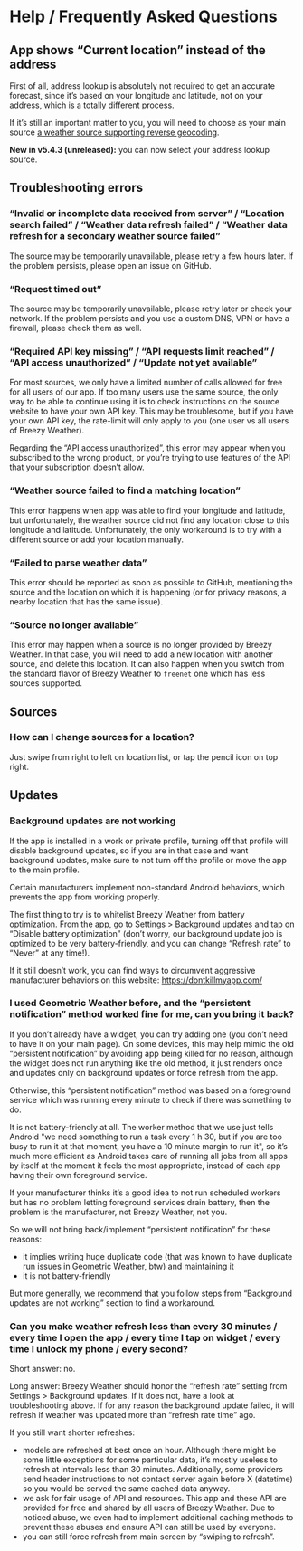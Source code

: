 # Help / Frequently Asked Questions

## App shows “Current location” instead of the address

First of all, address lookup is absolutely not required to get an accurate forecast, since it’s based on your longitude and latitude, not on your address, which is a totally different process.

If it’s still an important matter to you, you will need to choose as your main source [a weather source supporting reverse geocoding](https://github.com/breezy-weather/breezy-weather/blob/main/docs/SOURCES.md#location).

**New in v5.4.3 (unreleased):** you can now select your address lookup source.


## Troubleshooting errors

### “Invalid or incomplete data received from server” / “Location search failed” / “Weather data refresh failed” / “Weather data refresh for a secondary weather source failed”

The source may be temporarily unavailable, please retry a few hours later. If the problem persists, please open an issue on GitHub.


### “Request timed out”

The source may be temporarily unavailable, please retry later or check your network. If the problem persists and you use a custom DNS, VPN or have a firewall, please check them as well.


### “Required API key missing” / “API requests limit reached” / “API access unauthorized” / “Update not yet available”

For most sources, we only have a limited number of calls allowed for free for all users of our app. If too many users use the same source, the only way to be able to continue using it is to check instructions on the source website to have your own API key. This may be troublesome, but if you have your own API key, the rate-limit will only apply to you (one user vs all users of Breezy Weather).

Regarding the “API access unauthorized”, this error may appear when you subscribed to the wrong product, or you’re trying to use features of the API that your subscription doesn’t allow.


### “Weather source failed to find a matching location”

This error happens when app was able to find your longitude and latitude, but unfortunately, the weather source did not find any location close to this longitude and latitude. Unfortunately, the only workaround is to try with a different source or add your location manually.


### “Failed to parse weather data”

This error should be reported as soon as possible to GitHub, mentioning the source and the location on which it is happening (or for privacy reasons, a nearby location that has the same issue).


### “Source no longer available”

This error may happen when a source is no longer provided by Breezy Weather. In that case, you will need to add a new location with another source, and delete this location. It can also happen when you switch from the standard flavor of Breezy Weather to `freenet` one which has less sources supported.




## Sources

### How can I change sources for a location?

Just swipe from right to left on location list, or tap the pencil icon on top right.


## Updates

### Background updates are not working

If the app is installed in a work or private profile, turning off that profile will disable background updates, so if you are in that case and want background updates, make sure to not turn off the profile or move the app to the main profile.

Certain manufacturers implement non-standard Android behaviors, which prevents the app from working properly.

The first thing to try is to whitelist Breezy Weather from battery optimization. From the app, go to Settings > Background updates and tap on “Disable battery optimization” (don’t worry, our background update job is optimized to be very battery-friendly, and you can change “Refresh rate” to “Never” at any time!).

If it still doesn’t work, you can find ways to circumvent aggressive manufacturer behaviors on this website: https://dontkillmyapp.com/


### I used Geometric Weather before, and the “persistent notification” method worked fine for me, can you bring it back?

If you don’t already have a widget, you can try adding one (you don’t need to have it on your main page). On some devices, this may help mimic the old “persistent notification” by avoiding app being killed for no reason, although the widget does not run anything like the old method, it just renders once and updates only on background updates or force refresh from the app.

Otherwise, this “persistent notification” method was based on a foreground service which was running every minute to check if there was something to do.

It is not battery-friendly at all. The worker method that we use just tells Android "we need something to run a task every 1 h 30, but if you are too busy to run it at that moment, you have a 10 minute margin to run it", so it’s much more efficient as Android takes care of running all jobs from all apps by itself at the moment it feels the most appropriate, instead of each app having their own foreground service.

If your manufacturer thinks it’s a good idea to not run scheduled workers but has no problem letting foreground services drain battery, then the problem is the manufacturer, not Breezy Weather, not you.

So we will not bring back/implement “persistent notification” for these reasons:
- it implies writing huge duplicate code (that was known to have duplicate run issues in Geometric Weather, btw) and maintaining it
- it is not battery-friendly

But more generally, we recommend that you follow steps from “Background updates are not working” section to find a workaround.


### Can you make weather refresh less than every 30 minutes / every time I open the app / every time I tap on widget / every time I unlock my phone / every second?

Short answer: no.

Long answer:
Breezy Weather should honor the “refresh rate” setting from Settings > Background updates. If it does not, have a look at troubleshooting above.
If for any reason the background update failed, it will refresh if weather was updated more than “refresh rate time” ago.

If you still want shorter refreshes:
- models are refreshed at best once an hour. Although there might be some little exceptions for some particular data, it’s mostly useless to refresh at intervals less than 30 minutes. Additionally, some providers send header instructions to not contact server again before X (datetime) so you would be served the same cached data anyway.
- we ask for fair usage of API and resources. This app and these API are provided for free and shared by all users of Breezy Weather. Due to noticed abuse, we even had to implement additional caching methods to prevent these abuses and ensure API can still be used by everyone.
- you can still force refresh from main screen by “swiping to refresh”.
